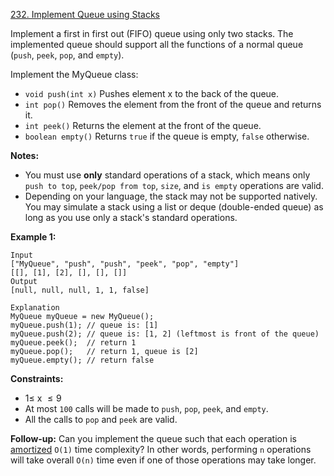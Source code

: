 ﻿[232. Implement Queue using Stacks](https://leetcode.com/problems/implement-queue-using-stacks/)

Implement a first in first out (FIFO) queue using only two stacks. The implemented queue should support all the functions of a normal queue (`push`, `peek`, `pop`, and `empty`).

Implement the MyQueue class:

- `void push(int x)` Pushes element x to the back of the queue.
- `int pop()` Removes the element from the front of the queue and returns it.
- `int peek()` Returns the element at the front of the queue.
- `boolean empty()` Returns `true` if the queue is empty, `false` otherwise.

__Notes:__

- You must use __only__ standard operations of a stack, which means only `push to top`, `peek/pop from top`, `size`, and `is empty` operations are valid.
- Depending on your language, the stack may not be supported natively. You may simulate a stack using a list or deque (double-ended queue) as long as you use only a stack's standard operations.

__Example 1:__

    Input
    ["MyQueue", "push", "push", "peek", "pop", "empty"]
    [[], [1], [2], [], [], []]
    Output
    [null, null, null, 1, 1, false]

    Explanation
    MyQueue myQueue = new MyQueue();
    myQueue.push(1); // queue is: [1]
    myQueue.push(2); // queue is: [1, 2] (leftmost is front of the queue)
    myQueue.peek();  // return 1
    myQueue.pop();   // return 1, queue is [2]
    myQueue.empty(); // return false

__Constraints:__

- $1 \leq$ x $\leq 9$
- At most `100` calls will be made to `push`, `pop`, `peek`, and `empty`.
- All the calls to `pop` and `peek` are valid.

__Follow-up:__ Can you implement the queue such that each operation is [amortized](https://en.wikipedia.org/wiki/Amortized_analysis) `O(1)` time complexity? In other words, performing `n` operations will take overall `O(n)` time even if one of those operations may take longer.
